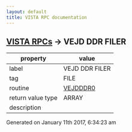 ```yaml
---
layout: default
title: VISTA RPC documentation
---
```




## [VISTA RPCs](TableOfContent.md) &#8594; VEJD DDR FILER 

 property | value 
--- | --- 
 label | VEJD DDR FILER
 tag | FILE
 routine | [VEJDDDR0](http://code.osehra.org/dox/Routine_VEJDDDR0_source.html)
 return value type | ARRAY
 description | 




Generated on January 11th 2017, 6:34:23 am
